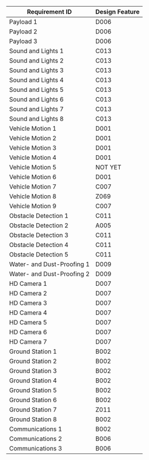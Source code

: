 | Requirement ID             | Design Feature               |
|----------------------------|------------------------------|
| Payload 1                  |D006                          |
| Payload 2                  |D006                          |
| Payload 3                  |D006                          |
| Sound and Lights 1         |C013                          |
| Sound and Lights 2         |C013                          |
| Sound and Lights 3         |C013                          |
| Sound and Lights 4         |C013                          |
| Sound and Lights 5         |C013                          |
| Sound and Lights 6         |C013                          |
| Sound and Lights 7         |C013                          |
| Sound and Lights 8         |C013                          |
| Vehicle Motion 1           |D001                          |
| Vehicle Motion 2           |D001                          |
| Vehicle Motion 3           |D001                          |
| Vehicle Motion 4           |D001                          |
| Vehicle Motion 5           |NOT YET                       |
| Vehicle Motion 6           |D001                          |
| Vehicle Motion 7           |C007                          |
| Vehicle Motion 8           |Z069                          |
| Vehicle Motion 9           |C007                          |
| Obstacle Detection 1       |C011                          |
| Obstacle Detection 2       |A005                          |
| Obstacle Detection 3       |C011                          |
| Obstacle Detection 4       |C011                          |
| Obstacle Detection 5       |C011                          |
| Water- and Dust-Proofing 1 |D009                          |
| Water- and Dust-Proofing 2 |D009                          |
| HD Camera 1                |D007                          |
| HD Camera 2                |D007                          |
| HD Camera 3                |D007                          |
| HD Camera 4                |D007                          |
| HD Camera 5                |D007                          |
| HD Camera 6                |D007                          |
| HD Camera 7                |D007                          |
| Ground Station 1           |B002                          |
| Ground Station 2           |B002                          |
| Ground Station 3           |B002                          |
| Ground Station 4           |B002                          |
| Ground Station 5           |B002                          |
| Ground Station 6           |B002                          |
| Ground Station 7           |Z011                          |
| Ground Station 8           |B002                          |
| Communications 1           |B002                          |
| Communications 2           |B006                          |
| Communications 3           |B006                          |